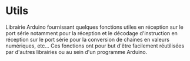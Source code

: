 Utils
=====

Librairie Arduino fournissant quelques fonctions utiles en réception sur le port série
notamment pour la réception et le décodage d'instruction en réception sur le port série
pour la conversion de chaines en valeurs numériques,
etc...
Ces fonctions ont pour but d'être facilement réutilisées par d'autres librairies
ou au sein d'un programme Arduino. 
